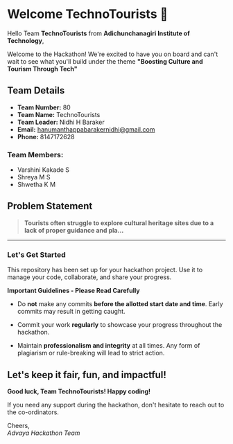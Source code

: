 # Welcome TechnoTourists 👋

Hello Team **TechnoTourists** from **Adichunchanagiri Institute of Technology**,

Welcome to the Hackathon! We're excited to have you on board and can't wait to see what you'll build under the theme **"Boosting Culture and Tourism Through Tech"** 

## Team Details

- **Team Number:** 80  
- **Team Name:** TechnoTourists
- **Team Leader:** Nidhi H Baraker  
- **Email:** hanumanthappabarakernidhi@gmail.com  
- **Phone:** 8147172628  

### Team Members:
- Varshini Kakade S 
- Shreya M S 
- Shwetha K M 

## Problem Statement

> **Tourists often struggle to explore cultural heritage sites due to a lack of proper guidance and pla...**

---

### Let's Get Started 

This repository has been set up for your hackathon project. Use it to manage your code, collaborate, and share your progress.

**Important Guidelines - Please Read Carefully**

- Do **not** make any commits **before the allotted start date and time**. Early commits may result in getting caught.
- Commit your work **regularly** to showcase your progress throughout the hackathon.

- Maintain **professionalism and integrity** at all times. Any form of plagiarism or rule-breaking will lead to strict action.

Let's keep it fair, fun, and impactful! 
---

**Good luck, Team TechnoTourists! Happy coding!**

If you need any support during the hackathon, don't hesitate to reach out to the co-ordinators.

Cheers,  
_Advaya Hackathon Team_
